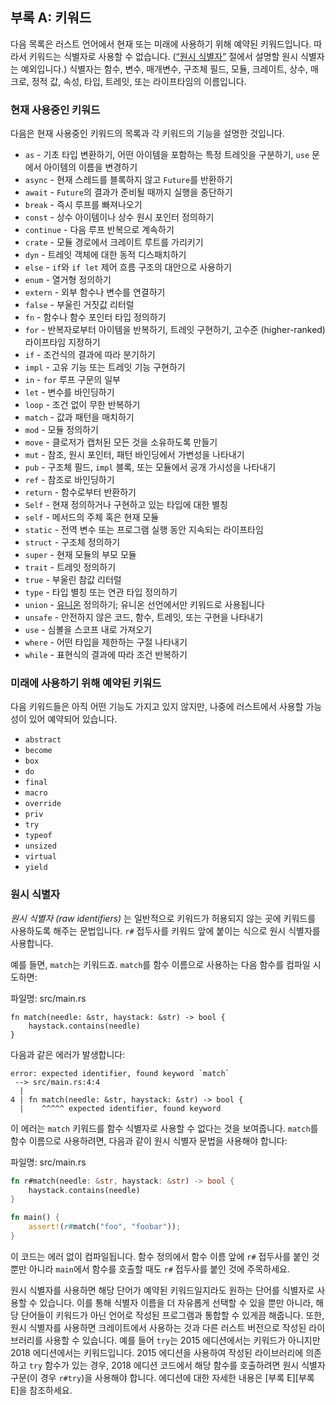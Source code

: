 ## 부록 A: 키워드

다음 목록은 러스트 언어에서 현재 또는 미래에 사용하기 위해 예약된
키워드입니다. 따라서 키워드는 식별자로 사용할 수 없습니다.
([“원시 식별자”][raw-identifiers]<!-- ignore --> 절에서
설명할 원시 식별자는 예외입니다.) 식별자는 함수, 변수, 매개변수,
구조체 필드, 모듈, 크레이트, 상수, 매크로, 정적 값, 속성, 타입,
트레잇, 또는 라이프타임의 이름입니다.

[raw-identifiers]: #raw-identifiers

### 현재 사용중인 키워드

다음은 현재 사용중인 키워드의 목록과 각 키워드의 기능을 설명한
것입니다.

* `as` - 기초 타입 변환하기, 어떤 아이템을 포함하는 특정 트레잇을 구분하기,
  `use` 문에서 아이템의 이름을 변경하기
* `async` - 현재 스레드를 블록하지 않고 `Future`를 반환하기
* `await` - `Future`의 결과가 준비될 때까지 실행을 중단하기
* `break` - 즉시 루프를 빠져나오기
* `const` - 상수 아이템이나 상수 원시 포인터 정의하기
* `continue` - 다음 루프 반복으로 계속하기
* `crate` - 모듈 경로에서 크레이트 루트를 가리키기
* `dyn` - 트레잇 객체에 대한 동적 디스패치하기
* `else` - `if`와 `if let` 제어 흐름 구조의 대안으로 사용하기
* `enum` - 열거형 정의하기
* `extern` - 외부 함수나 변수를 연결하기
* `false` - 부울린 거짓값 리터럴
* `fn` - 함수나 함수 포인터 타입 정의하기
* `for` - 반복자로부터 아이템을 반복하기, 트레잇 구현하기,
  고수준 (higher-ranked) 라이프타임 지정하기  
* `if` - 조건식의 결과에 따라 분기하기
* `impl` - 고유 기능 또는 트레잇 기능 구현하기
* `in` - `for` 루프 구문의 일부
* `let` - 변수를 바인딩하기
* `loop` - 조건 없이 무한 반복하기
* `match` - 값과 패턴을 매치하기
* `mod` - 모듈 정의하기
* `move` - 클로저가 캡처된 모든 것을 소유하도록 만들기
* `mut` - 참조, 원시 포인터, 패턴 바인딩에서 가변성을 나타내기
* `pub` - 구조체 필드, `impl` 블록, 또는 모듈에서 공개 가시성을 나타내기
* `ref` - 참조로 바인딩하기
* `return` - 함수로부터 반환하기
* `Self` - 현재 정의하거나 구현하고 있는 타입에 대한 별칭
* `self` - 메서드의 주체 혹은 현재 모듈
* `static` - 전역 변수 또는 프로그램 실행 동안 지속되는 라이프타임
* `struct` - 구조체 정의하기
* `super` - 현재 모듈의 부모 모듈
* `trait` - 트레잇 정의하기
* `true` - 부울린 참값 리터럴
* `type` - 타입 별칭 또는 연관 타입 정의하기
* `union` - [유니온][union] 정의하기; 유니온 선언에서만
  키워드로 사용됩니다
* `unsafe` - 안전하지 않은 코드, 함수, 트레잇, 또는 구현을 나타내기
* `use` - 심볼을 스코프 내로 가져오기
* `where` - 어떤 타입을 제한하는 구절 나타내기
* `while` - 표현식의 결과에 따라 조건 반복하기

[union]: ../reference/items/unions.html

### 미래에 사용하기 위해 예약된 키워드

다음 키워드들은 아직 어떤 기능도 가지고 있지 않지만, 나중에 러스트에서
사용할 가능성이 있어 예약되어 있습니다.

* `abstract`
* `become`
* `box`
* `do`
* `final`
* `macro`
* `override`
* `priv`
* `try`
* `typeof`
* `unsized`
* `virtual`
* `yield`

### 원시 식별자

*원시 식별자 (raw identifiers)* 는 일반적으로 키워드가 허용되지 않는 곳에 키워드를 사용하도록
해주는 문법입니다. `r#` 접두사를 키워드 앞에 붙이는 식으로 원시 식별자를 사용합니다.

예를 들면, `match`는 키워드죠. `match`를 함수 이름으로 사용하는 다음
함수를 컴파일 시도하면:

<span class="filename">파일명: src/main.rs</span>

```rust,ignore,does_not_compile
fn match(needle: &str, haystack: &str) -> bool {
    haystack.contains(needle)
}
```

다음과 같은 에러가 발생합니다:

```text
error: expected identifier, found keyword `match`
 --> src/main.rs:4:4
  |
4 | fn match(needle: &str, haystack: &str) -> bool {
  |    ^^^^^ expected identifier, found keyword
```

이 에러는 `match` 키워드를 함수 식별자로 사용할 수 없다는 것을
보여줍니다. `match`를 함수 이름으로 사용하려면, 다음과 같이 원시
식별자 문법을 사용해야 합니다:

<span class="filename">파일명: src/main.rs</span>

```rust
fn r#match(needle: &str, haystack: &str) -> bool {
    haystack.contains(needle)
}

fn main() {
    assert!(r#match("foo", "foobar"));
}
```

이 코드는 에러 없이 컴파일됩니다. 함수 정의에서 함수 이름 앞에 `r#` 접두사를 붙인
것 뿐만 아니라 `main`에서 함수를 호출할 때도 `r#` 접두사를 붙인 것에 주목하세요.

원시 식별자를 사용하면 해당 단어가 예약된 키워드일지라도 원하는 단어를
식별자로 사용할 수 있습니다. 이를 통해 식별자 이름을 더 자유롭게 선택할
수 있을 뿐만 아니라, 해당 단어들이 키워드가 아닌 언어로 작성된 프로그램과
통합할 수 있게끔 해줍니다. 또한, 원시 식별자를 사용하면 크레이트에서
사용하는 것과 다른 러스트 버전으로 작성된 라이브러리를 사용할 수 있습니다.
예를 들어 `try`는 2015 에디션에서는 키워드가 아니지만 2018 에디션에서는
키워드입니다. 2015 에디션을 사용하여 작성된 라이브러리에 의존하고 `try`
함수가 있는 경우, 2018 에디션 코드에서 해당 함수를 호출하려면 원시 식별자
구문(이 경우 `r#try`)을 사용해야 합니다. 에디션에 대한 자세한 내용은
[부록 E][부록 E]<!-- ignore -->을 참조하세요.

[appendix-e]: appendix-05-editions.html

